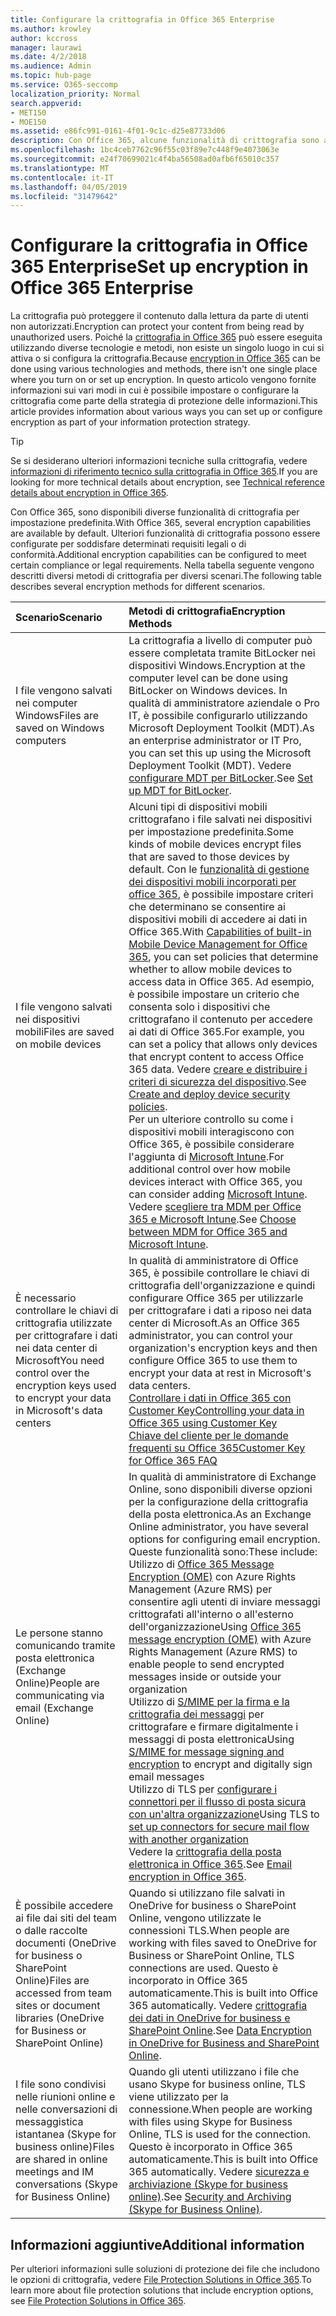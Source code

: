 ```yaml
---
title: Configurare la crittografia in Office 365 Enterprise
ms.author: krowley
author: kccross
manager: laurawi
ms.date: 4/2/2018
ms.audience: Admin
ms.topic: hub-page
ms.service: O365-seccomp
localization_priority: Normal
search.appverid:
- MET150
- MOE150
ms.assetid: e86fc991-0161-4f01-9c1c-d25e87733d06
description: Con Office 365, alcune funzionalità di crittografia sono attivate per impostazione predefinita. altre funzionalità possono essere configurate per soddisfare determinati requisiti legali o di conformità.
ms.openlocfilehash: 1bc4ceb7762c96f55c03f89e7c448f9e4073063e
ms.sourcegitcommit: e24f70699021c4f4ba56508ad0afb6f65010c357
ms.translationtype: MT
ms.contentlocale: it-IT
ms.lasthandoff: 04/05/2019
ms.locfileid: "31479642"
---
```

# <a name="set-up-encryption-in-office-365-enterprise"></a><span data-ttu-id="2d8e6-103">Configurare la crittografia in Office 365 Enterprise</span><span class="sxs-lookup"><span data-stu-id="2d8e6-103">Set up encryption in Office 365 Enterprise</span></span>

<span data-ttu-id="2d8e6-104">La crittografia può proteggere il contenuto dalla lettura da parte di utenti non autorizzati.</span><span class="sxs-lookup"><span data-stu-id="2d8e6-104">Encryption can protect your content from being read by unauthorized users.</span></span> <span data-ttu-id="2d8e6-105">Poiché la [crittografia in Office 365](encryption.md) può essere eseguita utilizzando diverse tecnologie e metodi, non esiste un singolo luogo in cui si attiva o si configura la crittografia.</span><span class="sxs-lookup"><span data-stu-id="2d8e6-105">Because [encryption in Office 365](encryption.md) can be done using various technologies and methods, there isn't one single place where you turn on or set up encryption.</span></span> <span data-ttu-id="2d8e6-106">In questo articolo vengono fornite informazioni sui vari modi in cui è possibile impostare o configurare la crittografia come parte della strategia di protezione delle informazioni.</span><span class="sxs-lookup"><span data-stu-id="2d8e6-106">This article provides information about various ways you can set up or configure encryption as part of your information protection strategy.</span></span>
  
> [!TIP]
> <span data-ttu-id="2d8e6-107">Se si desiderano ulteriori informazioni tecniche sulla crittografia, vedere [informazioni di riferimento tecnico sulla crittografia in Office 365](technical-reference-details-about-encryption.md).</span><span class="sxs-lookup"><span data-stu-id="2d8e6-107">If you are looking for more technical details about encryption, see [Technical reference details about encryption in Office 365](technical-reference-details-about-encryption.md).</span></span>
  
<span data-ttu-id="2d8e6-108">Con Office 365, sono disponibili diverse funzionalità di crittografia per impostazione predefinita.</span><span class="sxs-lookup"><span data-stu-id="2d8e6-108">With Office 365, several encryption capabilities are available by default.</span></span> <span data-ttu-id="2d8e6-109">Ulteriori funzionalità di crittografia possono essere configurate per soddisfare determinati requisiti legali o di conformità.</span><span class="sxs-lookup"><span data-stu-id="2d8e6-109">Additional encryption capabilities can be configured to meet certain compliance or legal requirements.</span></span> <span data-ttu-id="2d8e6-110">Nella tabella seguente vengono descritti diversi metodi di crittografia per diversi scenari.</span><span class="sxs-lookup"><span data-stu-id="2d8e6-110">The following table describes several encryption methods for different scenarios.</span></span>
  
|**<span data-ttu-id="2d8e6-111">Scenario</span><span class="sxs-lookup"><span data-stu-id="2d8e6-111">Scenario</span></span>**|**<span data-ttu-id="2d8e6-112">Metodi di crittografia</span><span class="sxs-lookup"><span data-stu-id="2d8e6-112">Encryption Methods</span></span>**|
|:-----|:-----|
|<span data-ttu-id="2d8e6-113">I file vengono salvati nei computer Windows</span><span class="sxs-lookup"><span data-stu-id="2d8e6-113">Files are saved on Windows computers</span></span>  <br/> |<span data-ttu-id="2d8e6-114">La crittografia a livello di computer può essere completata tramite BitLocker nei dispositivi Windows.</span><span class="sxs-lookup"><span data-stu-id="2d8e6-114">Encryption at the computer level can be done using BitLocker on Windows devices.</span></span> <span data-ttu-id="2d8e6-115">In qualità di amministratore aziendale o Pro IT, è possibile configurarlo utilizzando Microsoft Deployment Toolkit (MDT).</span><span class="sxs-lookup"><span data-stu-id="2d8e6-115">As an enterprise administrator or IT Pro, you can set this up using the Microsoft Deployment Toolkit (MDT).</span></span> <span data-ttu-id="2d8e6-116">Vedere [configurare MDT per BitLocker](https://go.microsoft.com/fwlink/?linkid=849282).</span><span class="sxs-lookup"><span data-stu-id="2d8e6-116">See [Set up MDT for BitLocker](https://go.microsoft.com/fwlink/?linkid=849282).</span></span>  <br/> |
|<span data-ttu-id="2d8e6-117">I file vengono salvati nei dispositivi mobili</span><span class="sxs-lookup"><span data-stu-id="2d8e6-117">Files are saved on mobile devices</span></span>  <br/> |<span data-ttu-id="2d8e6-118">Alcuni tipi di dispositivi mobili crittografano i file salvati nei dispositivi per impostazione predefinita.</span><span class="sxs-lookup"><span data-stu-id="2d8e6-118">Some kinds of mobile devices encrypt files that are saved to those devices by default.</span></span> <span data-ttu-id="2d8e6-119">Con le [funzionalità di gestione dei dispositivi mobili incorporati per office 365](https://support.office.com/article/a1da44e5-7475-4992-be91-9ccec25905b0), è possibile impostare criteri che determinano se consentire ai dispositivi mobili di accedere ai dati in Office 365.</span><span class="sxs-lookup"><span data-stu-id="2d8e6-119">With [Capabilities of built-in Mobile Device Management for Office 365](https://support.office.com/article/a1da44e5-7475-4992-be91-9ccec25905b0), you can set policies that determine whether to allow mobile devices to access data in Office 365.</span></span> <span data-ttu-id="2d8e6-120">Ad esempio, è possibile impostare un criterio che consenta solo i dispositivi che crittografano il contenuto per accedere ai dati di Office 365.</span><span class="sxs-lookup"><span data-stu-id="2d8e6-120">For example, you can set a policy that allows only devices that encrypt content to access Office 365 data.</span></span> <span data-ttu-id="2d8e6-121">Vedere [creare e distribuire i criteri di sicurezza del dispositivo](https://support.office.com/article/d310f556-8bfb-497b-9bd7-fe3c36ea2fd6).</span><span class="sxs-lookup"><span data-stu-id="2d8e6-121">See [Create and deploy device security policies](https://support.office.com/article/d310f556-8bfb-497b-9bd7-fe3c36ea2fd6).</span></span>  <br/> <span data-ttu-id="2d8e6-122">Per un ulteriore controllo su come i dispositivi mobili interagiscono con Office 365, è possibile considerare l'aggiunta di [Microsoft Intune](https://aka.ms/qzln04).</span><span class="sxs-lookup"><span data-stu-id="2d8e6-122">For additional control over how mobile devices interact with Office 365, you can consider adding [Microsoft Intune](https://aka.ms/qzln04).</span></span> <span data-ttu-id="2d8e6-123">Vedere [scegliere tra MDM per Office 365 e Microsoft Intune](https://support.office.com/article/c93d9ab9-efb2-4349-9b93-30c30562ee22).</span><span class="sxs-lookup"><span data-stu-id="2d8e6-123">See [Choose between MDM for Office 365 and Microsoft Intune](https://support.office.com/article/c93d9ab9-efb2-4349-9b93-30c30562ee22).</span></span>  <br/> |
|<span data-ttu-id="2d8e6-124">È necessario controllare le chiavi di crittografia utilizzate per crittografare i dati nei data center di Microsoft</span><span class="sxs-lookup"><span data-stu-id="2d8e6-124">You need control over the encryption keys used to encrypt your data in Microsoft's data centers</span></span>  <br/> | <span data-ttu-id="2d8e6-125">In qualità di amministratore di Office 365, è possibile controllare le chiavi di crittografia dell'organizzazione e quindi configurare Office 365 per utilizzarle per crittografare i dati a riposo nei data center di Microsoft.</span><span class="sxs-lookup"><span data-stu-id="2d8e6-125">As an Office 365 administrator, you can control your organization's encryption keys and then configure Office 365 to use them to encrypt your data at rest in Microsoft's data centers.</span></span>  <br/> [<span data-ttu-id="2d8e6-126">Controllare i dati in Office 365 con Customer Key</span><span class="sxs-lookup"><span data-stu-id="2d8e6-126">Controlling your data in Office 365 using Customer Key</span></span>](controlling-your-data-using-customer-key.md) <br/> [<span data-ttu-id="2d8e6-127">Chiave del cliente per le domande frequenti su Office 365</span><span class="sxs-lookup"><span data-stu-id="2d8e6-127">Customer Key for Office 365 FAQ</span></span>](service-encryption-with-customer-key-faq.md) <br/> |
|<span data-ttu-id="2d8e6-128">Le persone stanno comunicando tramite posta elettronica (Exchange Online)</span><span class="sxs-lookup"><span data-stu-id="2d8e6-128">People are communicating via email (Exchange Online)</span></span>  <br/> | <span data-ttu-id="2d8e6-129">In qualità di amministratore di Exchange Online, sono disponibili diverse opzioni per la configurazione della crittografia della posta elettronica.</span><span class="sxs-lookup"><span data-stu-id="2d8e6-129">As an Exchange Online administrator, you have several options for configuring email encryption.</span></span> <span data-ttu-id="2d8e6-130">Queste funzionalità sono:</span><span class="sxs-lookup"><span data-stu-id="2d8e6-130">These include:</span></span>  <br/>  <span data-ttu-id="2d8e6-131">Utilizzo di [Office 365 Message Encryption (OME)](set-up-new-message-encryption-capabilities.md) con Azure Rights Management (Azure RMS) per consentire agli utenti di inviare messaggi crittografati all'interno o all'esterno dell'organizzazione</span><span class="sxs-lookup"><span data-stu-id="2d8e6-131">Using [Office 365 message encryption (OME)](set-up-new-message-encryption-capabilities.md) with Azure Rights Management (Azure RMS) to enable people to send encrypted messages inside or outside your organization</span></span>  <br/>  <span data-ttu-id="2d8e6-132">Utilizzo di [S/MIME per la firma e la crittografia dei messaggi](https://aka.ms/c6dozg) per crittografare e firmare digitalmente i messaggi di posta elettronica</span><span class="sxs-lookup"><span data-stu-id="2d8e6-132">Using [S/MIME for message signing and encryption](https://aka.ms/c6dozg) to encrypt and digitally sign email messages</span></span>  <br/>  <span data-ttu-id="2d8e6-133">Utilizzo di TLS per [configurare i connettori per il flusso di posta sicura con un'altra organizzazione](https://aka.ms/hs809p)</span><span class="sxs-lookup"><span data-stu-id="2d8e6-133">Using TLS to [set up connectors for secure mail flow with another organization](https://aka.ms/hs809p)</span></span> <br/>  <span data-ttu-id="2d8e6-134">Vedere la [crittografia della posta elettronica in Office 365](https://aka.ms/hic3f7).</span><span class="sxs-lookup"><span data-stu-id="2d8e6-134">See [Email encryption in Office 365](https://aka.ms/hic3f7).</span></span>  <br/> |
|<span data-ttu-id="2d8e6-135">È possibile accedere ai file dai siti del team o dalle raccolte documenti (OneDrive for business o SharePoint Online)</span><span class="sxs-lookup"><span data-stu-id="2d8e6-135">Files are accessed from team sites or document libraries (OneDrive for Business or SharePoint Online)</span></span>  <br/> |<span data-ttu-id="2d8e6-136">Quando si utilizzano file salvati in OneDrive for business o SharePoint Online, vengono utilizzate le connessioni TLS.</span><span class="sxs-lookup"><span data-stu-id="2d8e6-136">When people are working with files saved to OneDrive for Business or SharePoint Online, TLS connections are used.</span></span> <span data-ttu-id="2d8e6-137">Questo è incorporato in Office 365 automaticamente.</span><span class="sxs-lookup"><span data-stu-id="2d8e6-137">This is built into Office 365 automatically.</span></span> <span data-ttu-id="2d8e6-138">Vedere [crittografia dei dati in OneDrive for business e SharePoint Online](https://go.microsoft.com/fwlink/?linkid=526379).</span><span class="sxs-lookup"><span data-stu-id="2d8e6-138">See [Data Encryption in OneDrive for Business and SharePoint Online](https://go.microsoft.com/fwlink/?linkid=526379).</span></span>  <br/> |
|<span data-ttu-id="2d8e6-139">I file sono condivisi nelle riunioni online e nelle conversazioni di messaggistica istantanea (Skype for business online)</span><span class="sxs-lookup"><span data-stu-id="2d8e6-139">Files are shared in online meetings and IM conversations (Skype for Business Online)</span></span>  <br/> |<span data-ttu-id="2d8e6-140">Quando gli utenti utilizzano i file che usano Skype for business online, TLS viene utilizzato per la connessione.</span><span class="sxs-lookup"><span data-stu-id="2d8e6-140">When people are working with files using Skype for Business Online, TLS is used for the connection.</span></span> <span data-ttu-id="2d8e6-141">Questo è incorporato in Office 365 automaticamente.</span><span class="sxs-lookup"><span data-stu-id="2d8e6-141">This is built into Office 365 automatically.</span></span> <span data-ttu-id="2d8e6-142">Vedere [sicurezza e archiviazione (Skype for business online)](https://aka.ms/nuq4ws).</span><span class="sxs-lookup"><span data-stu-id="2d8e6-142">See [Security and Archiving (Skype for Business Online)](https://aka.ms/nuq4ws).</span></span>  <br/> |

## <a name="additional-information"></a><span data-ttu-id="2d8e6-143">Informazioni aggiuntive</span><span class="sxs-lookup"><span data-stu-id="2d8e6-143">Additional information</span></span>

<span data-ttu-id="2d8e6-144">Per ulteriori informazioni sulle soluzioni di protezione dei file che includono le opzioni di crittografia, vedere [File Protection Solutions in Office 365](https://www.microsoft.com/en-us/download/details.aspx?id=55523).</span><span class="sxs-lookup"><span data-stu-id="2d8e6-144">To learn more about file protection solutions that include encryption options, see [File Protection Solutions in Office 365](https://www.microsoft.com/en-us/download/details.aspx?id=55523).</span></span>